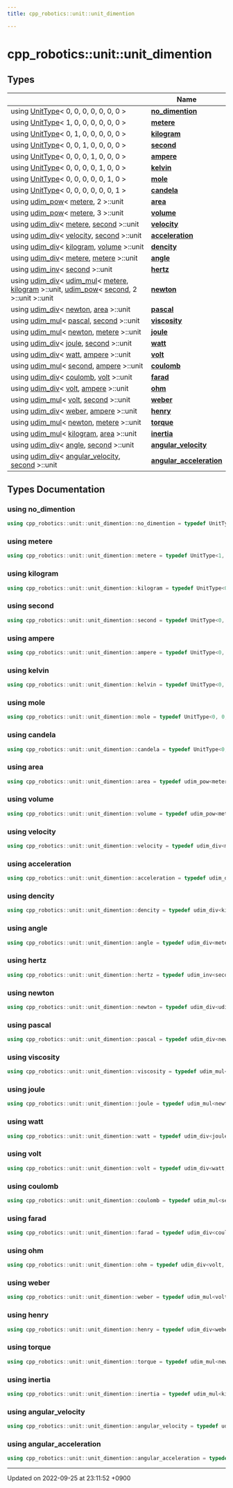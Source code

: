 ```yaml
---
title: cpp_robotics::unit::unit_dimention

---
```


# cpp_robotics::unit::unit_dimention



## Types

|                | Name           |
| -------------- | -------------- |
| using [UnitType](/cpp_robotics_core/doxybook/Classes/structcpp__robotics_1_1unit_1_1UnitType/)< 0, 0, 0, 0, 0, 0, 0 > | **[no_dimention](/cpp_robotics_core/doxybook/Namespaces/namespacecpp__robotics_1_1unit_1_1unit__dimention/#using-no-dimention)**  |
| using [UnitType](/cpp_robotics_core/doxybook/Classes/structcpp__robotics_1_1unit_1_1UnitType/)< 1, 0, 0, 0, 0, 0, 0 > | **[metere](/cpp_robotics_core/doxybook/Namespaces/namespacecpp__robotics_1_1unit_1_1unit__dimention/#using-metere)**  |
| using [UnitType](/cpp_robotics_core/doxybook/Classes/structcpp__robotics_1_1unit_1_1UnitType/)< 0, 1, 0, 0, 0, 0, 0 > | **[kilogram](/cpp_robotics_core/doxybook/Namespaces/namespacecpp__robotics_1_1unit_1_1unit__dimention/#using-kilogram)**  |
| using [UnitType](/cpp_robotics_core/doxybook/Classes/structcpp__robotics_1_1unit_1_1UnitType/)< 0, 0, 1, 0, 0, 0, 0 > | **[second](/cpp_robotics_core/doxybook/Namespaces/namespacecpp__robotics_1_1unit_1_1unit__dimention/#using-second)**  |
| using [UnitType](/cpp_robotics_core/doxybook/Classes/structcpp__robotics_1_1unit_1_1UnitType/)< 0, 0, 0, 1, 0, 0, 0 > | **[ampere](/cpp_robotics_core/doxybook/Namespaces/namespacecpp__robotics_1_1unit_1_1unit__dimention/#using-ampere)**  |
| using [UnitType](/cpp_robotics_core/doxybook/Classes/structcpp__robotics_1_1unit_1_1UnitType/)< 0, 0, 0, 0, 1, 0, 0 > | **[kelvin](/cpp_robotics_core/doxybook/Namespaces/namespacecpp__robotics_1_1unit_1_1unit__dimention/#using-kelvin)**  |
| using [UnitType](/cpp_robotics_core/doxybook/Classes/structcpp__robotics_1_1unit_1_1UnitType/)< 0, 0, 0, 0, 0, 1, 0 > | **[mole](/cpp_robotics_core/doxybook/Namespaces/namespacecpp__robotics_1_1unit_1_1unit__dimention/#using-mole)**  |
| using [UnitType](/cpp_robotics_core/doxybook/Classes/structcpp__robotics_1_1unit_1_1UnitType/)< 0, 0, 0, 0, 0, 0, 1 > | **[candela](/cpp_robotics_core/doxybook/Namespaces/namespacecpp__robotics_1_1unit_1_1unit__dimention/#using-candela)**  |
| using [udim_pow](/cpp_robotics_core/doxybook/Classes/structcpp__robotics_1_1unit_1_1unit__dim__assem_1_1udim__pow/)< [metere](/cpp_robotics_core/doxybook/Namespaces/namespacecpp__robotics_1_1unit_1_1unit__dimention/#using-metere), 2 >::unit | **[area](/cpp_robotics_core/doxybook/Namespaces/namespacecpp__robotics_1_1unit_1_1unit__dimention/#using-area)**  |
| using [udim_pow](/cpp_robotics_core/doxybook/Classes/structcpp__robotics_1_1unit_1_1unit__dim__assem_1_1udim__pow/)< [metere](/cpp_robotics_core/doxybook/Namespaces/namespacecpp__robotics_1_1unit_1_1unit__dimention/#using-metere), 3 >::unit | **[volume](/cpp_robotics_core/doxybook/Namespaces/namespacecpp__robotics_1_1unit_1_1unit__dimention/#using-volume)**  |
| using [udim_div](/cpp_robotics_core/doxybook/Classes/structcpp__robotics_1_1unit_1_1unit__dim__assem_1_1udim__div/)< [metere](/cpp_robotics_core/doxybook/Namespaces/namespacecpp__robotics_1_1unit_1_1unit__dimention/#using-metere), [second](/cpp_robotics_core/doxybook/Namespaces/namespacecpp__robotics_1_1unit_1_1unit__dimention/#using-second) >::unit | **[velocity](/cpp_robotics_core/doxybook/Namespaces/namespacecpp__robotics_1_1unit_1_1unit__dimention/#using-velocity)**  |
| using [udim_div](/cpp_robotics_core/doxybook/Classes/structcpp__robotics_1_1unit_1_1unit__dim__assem_1_1udim__div/)< [velocity](/cpp_robotics_core/doxybook/Namespaces/namespacecpp__robotics_1_1unit_1_1unit__dimention/#using-velocity), [second](/cpp_robotics_core/doxybook/Namespaces/namespacecpp__robotics_1_1unit_1_1unit__dimention/#using-second) >::unit | **[acceleration](/cpp_robotics_core/doxybook/Namespaces/namespacecpp__robotics_1_1unit_1_1unit__dimention/#using-acceleration)**  |
| using [udim_div](/cpp_robotics_core/doxybook/Classes/structcpp__robotics_1_1unit_1_1unit__dim__assem_1_1udim__div/)< [kilogram](/cpp_robotics_core/doxybook/Namespaces/namespacecpp__robotics_1_1unit_1_1unit__dimention/#using-kilogram), [volume](/cpp_robotics_core/doxybook/Namespaces/namespacecpp__robotics_1_1unit_1_1unit__dimention/#using-volume) >::unit | **[dencity](/cpp_robotics_core/doxybook/Namespaces/namespacecpp__robotics_1_1unit_1_1unit__dimention/#using-dencity)**  |
| using [udim_div](/cpp_robotics_core/doxybook/Classes/structcpp__robotics_1_1unit_1_1unit__dim__assem_1_1udim__div/)< [metere](/cpp_robotics_core/doxybook/Namespaces/namespacecpp__robotics_1_1unit_1_1unit__dimention/#using-metere), [metere](/cpp_robotics_core/doxybook/Namespaces/namespacecpp__robotics_1_1unit_1_1unit__dimention/#using-metere) >::unit | **[angle](/cpp_robotics_core/doxybook/Namespaces/namespacecpp__robotics_1_1unit_1_1unit__dimention/#using-angle)**  |
| using [udim_inv](/cpp_robotics_core/doxybook/Classes/structcpp__robotics_1_1unit_1_1unit__dim__assem_1_1udim__inv/)< [second](/cpp_robotics_core/doxybook/Namespaces/namespacecpp__robotics_1_1unit_1_1unit__dimention/#using-second) >::unit | **[hertz](/cpp_robotics_core/doxybook/Namespaces/namespacecpp__robotics_1_1unit_1_1unit__dimention/#using-hertz)**  |
| using [udim_div](/cpp_robotics_core/doxybook/Classes/structcpp__robotics_1_1unit_1_1unit__dim__assem_1_1udim__div/)< [udim_mul](/cpp_robotics_core/doxybook/Classes/structcpp__robotics_1_1unit_1_1unit__dim__assem_1_1udim__mul/)< [metere](/cpp_robotics_core/doxybook/Namespaces/namespacecpp__robotics_1_1unit_1_1unit__dimention/#using-metere), [kilogram](/cpp_robotics_core/doxybook/Namespaces/namespacecpp__robotics_1_1unit_1_1unit__dimention/#using-kilogram) >::unit, [udim_pow](/cpp_robotics_core/doxybook/Classes/structcpp__robotics_1_1unit_1_1unit__dim__assem_1_1udim__pow/)< [second](/cpp_robotics_core/doxybook/Namespaces/namespacecpp__robotics_1_1unit_1_1unit__dimention/#using-second), 2 >::unit >::unit | **[newton](/cpp_robotics_core/doxybook/Namespaces/namespacecpp__robotics_1_1unit_1_1unit__dimention/#using-newton)**  |
| using [udim_div](/cpp_robotics_core/doxybook/Classes/structcpp__robotics_1_1unit_1_1unit__dim__assem_1_1udim__div/)< [newton](/cpp_robotics_core/doxybook/Namespaces/namespacecpp__robotics_1_1unit_1_1unit__dimention/#using-newton), [area](/cpp_robotics_core/doxybook/Namespaces/namespacecpp__robotics_1_1unit_1_1unit__dimention/#using-area) >::unit | **[pascal](/cpp_robotics_core/doxybook/Namespaces/namespacecpp__robotics_1_1unit_1_1unit__dimention/#using-pascal)**  |
| using [udim_mul](/cpp_robotics_core/doxybook/Classes/structcpp__robotics_1_1unit_1_1unit__dim__assem_1_1udim__mul/)< [pascal](/cpp_robotics_core/doxybook/Namespaces/namespacecpp__robotics_1_1unit_1_1unit__dimention/#using-pascal), [second](/cpp_robotics_core/doxybook/Namespaces/namespacecpp__robotics_1_1unit_1_1unit__dimention/#using-second) >::unit | **[viscosity](/cpp_robotics_core/doxybook/Namespaces/namespacecpp__robotics_1_1unit_1_1unit__dimention/#using-viscosity)**  |
| using [udim_mul](/cpp_robotics_core/doxybook/Classes/structcpp__robotics_1_1unit_1_1unit__dim__assem_1_1udim__mul/)< [newton](/cpp_robotics_core/doxybook/Namespaces/namespacecpp__robotics_1_1unit_1_1unit__dimention/#using-newton), [metere](/cpp_robotics_core/doxybook/Namespaces/namespacecpp__robotics_1_1unit_1_1unit__dimention/#using-metere) >::unit | **[joule](/cpp_robotics_core/doxybook/Namespaces/namespacecpp__robotics_1_1unit_1_1unit__dimention/#using-joule)**  |
| using [udim_div](/cpp_robotics_core/doxybook/Classes/structcpp__robotics_1_1unit_1_1unit__dim__assem_1_1udim__div/)< [joule](/cpp_robotics_core/doxybook/Namespaces/namespacecpp__robotics_1_1unit_1_1unit__dimention/#using-joule), [second](/cpp_robotics_core/doxybook/Namespaces/namespacecpp__robotics_1_1unit_1_1unit__dimention/#using-second) >::unit | **[watt](/cpp_robotics_core/doxybook/Namespaces/namespacecpp__robotics_1_1unit_1_1unit__dimention/#using-watt)**  |
| using [udim_div](/cpp_robotics_core/doxybook/Classes/structcpp__robotics_1_1unit_1_1unit__dim__assem_1_1udim__div/)< [watt](/cpp_robotics_core/doxybook/Namespaces/namespacecpp__robotics_1_1unit_1_1unit__dimention/#using-watt), [ampere](/cpp_robotics_core/doxybook/Namespaces/namespacecpp__robotics_1_1unit_1_1unit__dimention/#using-ampere) >::unit | **[volt](/cpp_robotics_core/doxybook/Namespaces/namespacecpp__robotics_1_1unit_1_1unit__dimention/#using-volt)**  |
| using [udim_mul](/cpp_robotics_core/doxybook/Classes/structcpp__robotics_1_1unit_1_1unit__dim__assem_1_1udim__mul/)< [second](/cpp_robotics_core/doxybook/Namespaces/namespacecpp__robotics_1_1unit_1_1unit__dimention/#using-second), [ampere](/cpp_robotics_core/doxybook/Namespaces/namespacecpp__robotics_1_1unit_1_1unit__dimention/#using-ampere) >::unit | **[coulomb](/cpp_robotics_core/doxybook/Namespaces/namespacecpp__robotics_1_1unit_1_1unit__dimention/#using-coulomb)**  |
| using [udim_div](/cpp_robotics_core/doxybook/Classes/structcpp__robotics_1_1unit_1_1unit__dim__assem_1_1udim__div/)< [coulomb](/cpp_robotics_core/doxybook/Namespaces/namespacecpp__robotics_1_1unit_1_1unit__dimention/#using-coulomb), [volt](/cpp_robotics_core/doxybook/Namespaces/namespacecpp__robotics_1_1unit_1_1unit__dimention/#using-volt) >::unit | **[farad](/cpp_robotics_core/doxybook/Namespaces/namespacecpp__robotics_1_1unit_1_1unit__dimention/#using-farad)**  |
| using [udim_div](/cpp_robotics_core/doxybook/Classes/structcpp__robotics_1_1unit_1_1unit__dim__assem_1_1udim__div/)< [volt](/cpp_robotics_core/doxybook/Namespaces/namespacecpp__robotics_1_1unit_1_1unit__dimention/#using-volt), [ampere](/cpp_robotics_core/doxybook/Namespaces/namespacecpp__robotics_1_1unit_1_1unit__dimention/#using-ampere) >::unit | **[ohm](/cpp_robotics_core/doxybook/Namespaces/namespacecpp__robotics_1_1unit_1_1unit__dimention/#using-ohm)**  |
| using [udim_mul](/cpp_robotics_core/doxybook/Classes/structcpp__robotics_1_1unit_1_1unit__dim__assem_1_1udim__mul/)< [volt](/cpp_robotics_core/doxybook/Namespaces/namespacecpp__robotics_1_1unit_1_1unit__dimention/#using-volt), [second](/cpp_robotics_core/doxybook/Namespaces/namespacecpp__robotics_1_1unit_1_1unit__dimention/#using-second) >::unit | **[weber](/cpp_robotics_core/doxybook/Namespaces/namespacecpp__robotics_1_1unit_1_1unit__dimention/#using-weber)**  |
| using [udim_div](/cpp_robotics_core/doxybook/Classes/structcpp__robotics_1_1unit_1_1unit__dim__assem_1_1udim__div/)< [weber](/cpp_robotics_core/doxybook/Namespaces/namespacecpp__robotics_1_1unit_1_1unit__dimention/#using-weber), [ampere](/cpp_robotics_core/doxybook/Namespaces/namespacecpp__robotics_1_1unit_1_1unit__dimention/#using-ampere) >::unit | **[henry](/cpp_robotics_core/doxybook/Namespaces/namespacecpp__robotics_1_1unit_1_1unit__dimention/#using-henry)**  |
| using [udim_mul](/cpp_robotics_core/doxybook/Classes/structcpp__robotics_1_1unit_1_1unit__dim__assem_1_1udim__mul/)< [newton](/cpp_robotics_core/doxybook/Namespaces/namespacecpp__robotics_1_1unit_1_1unit__dimention/#using-newton), [metere](/cpp_robotics_core/doxybook/Namespaces/namespacecpp__robotics_1_1unit_1_1unit__dimention/#using-metere) >::unit | **[torque](/cpp_robotics_core/doxybook/Namespaces/namespacecpp__robotics_1_1unit_1_1unit__dimention/#using-torque)**  |
| using [udim_mul](/cpp_robotics_core/doxybook/Classes/structcpp__robotics_1_1unit_1_1unit__dim__assem_1_1udim__mul/)< [kilogram](/cpp_robotics_core/doxybook/Namespaces/namespacecpp__robotics_1_1unit_1_1unit__dimention/#using-kilogram), [area](/cpp_robotics_core/doxybook/Namespaces/namespacecpp__robotics_1_1unit_1_1unit__dimention/#using-area) >::unit | **[inertia](/cpp_robotics_core/doxybook/Namespaces/namespacecpp__robotics_1_1unit_1_1unit__dimention/#using-inertia)**  |
| using [udim_div](/cpp_robotics_core/doxybook/Classes/structcpp__robotics_1_1unit_1_1unit__dim__assem_1_1udim__div/)< [angle](/cpp_robotics_core/doxybook/Namespaces/namespacecpp__robotics_1_1unit_1_1unit__dimention/#using-angle), [second](/cpp_robotics_core/doxybook/Namespaces/namespacecpp__robotics_1_1unit_1_1unit__dimention/#using-second) >::unit | **[angular_velocity](/cpp_robotics_core/doxybook/Namespaces/namespacecpp__robotics_1_1unit_1_1unit__dimention/#using-angular-velocity)**  |
| using [udim_div](/cpp_robotics_core/doxybook/Classes/structcpp__robotics_1_1unit_1_1unit__dim__assem_1_1udim__div/)< [angular_velocity](/cpp_robotics_core/doxybook/Namespaces/namespacecpp__robotics_1_1unit_1_1unit__dimention/#using-angular-velocity), [second](/cpp_robotics_core/doxybook/Namespaces/namespacecpp__robotics_1_1unit_1_1unit__dimention/#using-second) >::unit | **[angular_acceleration](/cpp_robotics_core/doxybook/Namespaces/namespacecpp__robotics_1_1unit_1_1unit__dimention/#using-angular-acceleration)**  |

## Types Documentation

### using no_dimention

```cpp
using cpp_robotics::unit::unit_dimention::no_dimention = typedef UnitType<0, 0, 0, 0, 0, 0, 0>;
```


### using metere

```cpp
using cpp_robotics::unit::unit_dimention::metere = typedef UnitType<1, 0, 0, 0, 0, 0, 0>;
```


### using kilogram

```cpp
using cpp_robotics::unit::unit_dimention::kilogram = typedef UnitType<0, 1, 0, 0, 0, 0, 0>;
```


### using second

```cpp
using cpp_robotics::unit::unit_dimention::second = typedef UnitType<0, 0, 1, 0, 0, 0, 0>;
```


### using ampere

```cpp
using cpp_robotics::unit::unit_dimention::ampere = typedef UnitType<0, 0, 0, 1, 0, 0, 0>;
```


### using kelvin

```cpp
using cpp_robotics::unit::unit_dimention::kelvin = typedef UnitType<0, 0, 0, 0, 1, 0, 0>;
```


### using mole

```cpp
using cpp_robotics::unit::unit_dimention::mole = typedef UnitType<0, 0, 0, 0, 0, 1, 0>;
```


### using candela

```cpp
using cpp_robotics::unit::unit_dimention::candela = typedef UnitType<0, 0, 0, 0, 0, 0, 1>;
```


### using area

```cpp
using cpp_robotics::unit::unit_dimention::area = typedef udim_pow<metere, 2>::unit;
```


### using volume

```cpp
using cpp_robotics::unit::unit_dimention::volume = typedef udim_pow<metere, 3>::unit;
```


### using velocity

```cpp
using cpp_robotics::unit::unit_dimention::velocity = typedef udim_div<metere, second>::unit;
```


### using acceleration

```cpp
using cpp_robotics::unit::unit_dimention::acceleration = typedef udim_div<velocity, second>::unit;
```


### using dencity

```cpp
using cpp_robotics::unit::unit_dimention::dencity = typedef udim_div<kilogram, volume>::unit;
```


### using angle

```cpp
using cpp_robotics::unit::unit_dimention::angle = typedef udim_div<metere, metere>::unit;
```


### using hertz

```cpp
using cpp_robotics::unit::unit_dimention::hertz = typedef udim_inv<second>::unit;
```


### using newton

```cpp
using cpp_robotics::unit::unit_dimention::newton = typedef udim_div<udim_mul<metere, kilogram>::unit, udim_pow<second, 2>::unit>::unit;
```


### using pascal

```cpp
using cpp_robotics::unit::unit_dimention::pascal = typedef udim_div<newton, area>::unit;
```


### using viscosity

```cpp
using cpp_robotics::unit::unit_dimention::viscosity = typedef udim_mul<pascal, second>::unit;
```


### using joule

```cpp
using cpp_robotics::unit::unit_dimention::joule = typedef udim_mul<newton, metere>::unit;
```


### using watt

```cpp
using cpp_robotics::unit::unit_dimention::watt = typedef udim_div<joule, second>::unit;
```


### using volt

```cpp
using cpp_robotics::unit::unit_dimention::volt = typedef udim_div<watt, ampere>::unit;
```


### using coulomb

```cpp
using cpp_robotics::unit::unit_dimention::coulomb = typedef udim_mul<second, ampere>::unit;
```


### using farad

```cpp
using cpp_robotics::unit::unit_dimention::farad = typedef udim_div<coulomb, volt>::unit;
```


### using ohm

```cpp
using cpp_robotics::unit::unit_dimention::ohm = typedef udim_div<volt, ampere>::unit;
```


### using weber

```cpp
using cpp_robotics::unit::unit_dimention::weber = typedef udim_mul<volt, second>::unit;
```


### using henry

```cpp
using cpp_robotics::unit::unit_dimention::henry = typedef udim_div<weber, ampere>::unit;
```


### using torque

```cpp
using cpp_robotics::unit::unit_dimention::torque = typedef udim_mul<newton, metere>::unit;
```


### using inertia

```cpp
using cpp_robotics::unit::unit_dimention::inertia = typedef udim_mul<kilogram, area>::unit;
```


### using angular_velocity

```cpp
using cpp_robotics::unit::unit_dimention::angular_velocity = typedef udim_div<angle, second>::unit;
```


### using angular_acceleration

```cpp
using cpp_robotics::unit::unit_dimention::angular_acceleration = typedef udim_div<angular_velocity, second>::unit;
```







-------------------------------

Updated on 2022-09-25 at 23:11:52 +0900